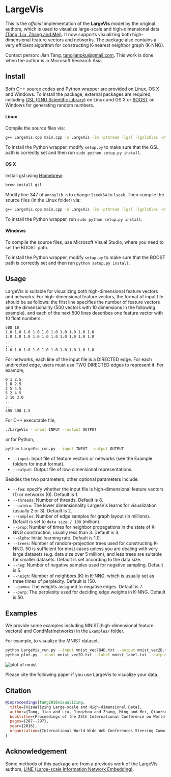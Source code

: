 # LargeVis

This is the *official* implementation of the **LargeVis** model by the original authors, which is used to visualize large-scale and high-dimensional data [(Tang, Liu, Zhang and Mei)](https://arxiv.org/abs/1602.00370). It now supports visualizing both high-dimensional feature vectors and networks. The package also contains a very efficient algorithm for constructing K-nearest neighbor graph (K-NNG).

Contact person: Jian Tang, tangjianpku@gmail.com. This work is done when the author is in Microsoft Research Asia.

## Install

Both C++ source codes and Python wrapper are provided on Linux, OS X and Windows. To install the package, external packages are required, including [GSL (GNU Scientific Library)](http://www.gnu.org/software/gsl/) on Linux and OS X or [BOOST](http://www.boost.org/) on Windows for generating random numbers.

#### Linux

Compile the source files via:
```bash
g++ LargeVis.cpp main.cpp -o LargeVis -lm -pthread -lgsl -lgslcblas -Ofast -march=native -ffast-math
```

To install the Python wrapper, modify ```setup.py``` to make sure that the GSL path is correctly set and then run ```sudo python setup.py install```.

#### OS X

Install gsl using [Homebrew](http://brew.sh/):
```bash
brew install gsl
```

Modify line 347 of ```annoylib.h``` to change ```lseek64``` to ```lseek```. Then compile the source files (in the Linux folder) via:
```bash
g++ LargeVis.cpp main.cpp -o LargeVis -lm -pthread -lgsl -lgslcblas -Ofast -march=native -ffast-math -L/usr/local/lib -I/usr/local/include
```

To install the Python wrapper, run ```sudo python setup.py install```.

#### Windows

To compile the source files, use Microsoft Visual Studio, where you need to set the BOOST path.

To install the Python wrapper, modify ```setup.py``` to make sure that the BOOST path is correctly set and then run ```python setup.py install```.

## Usage

LargeVis is suitable for visualizing both high-dimensional feature vectors and networks. For high-dimensional feature vectors, the format of input file should be as follows: the first line specifies the number of feature vectors and the dimensionality (500 vectors with 10 dimensions in the following example), and each of the next 500 lines describes one feature vector with 10 float numbers.
```
500 10
1.0 1.0 1.0 1.0 1.0 1.0 1.0 1.0 1.0 1.0
1.0 1.0 1.0 1.0 1.0 1.0 1.0 1.0 1.0 1.0
...
...
1.0 1.0 1.0 1.0 1.0 1.0 1.0 1.0 1.0 1.0
```

For networks, each line of the input file is a DIRECTED edge. For each undirected edge, users must use TWO DIRECTED edges to represent it. For example,
```
0 1 2.5
1 0 2.5
2 5 4.5
5 2 4.5
3 10 3.0
...
...
495 498 1.5
```
For C++ executable file,
```bash
./LargeVis --input INPUT --output OUTPUT
```
or for Python,
```bash
python LargeVis_run.py --input INPUT --output OUTPUT
```

* `--input`: Input file of feature vectors or networks (see the Example folders for input format).
* `--output`: Output file of low-dimensional representations.

Besides the two parameters, other optional parameters include:
* `--fea`: specify whether the input file is high-dimensional feature vectors (1) or networks (0). Default is 1. 
* `--threads`: Number of threads. Default is 8.
* `--outdim`: The lower dimensionality LargesVis learns for visualization (usually 2 or 3). Default is 2.
* `--samples`: Number of edge samples for graph layout (in millions). Default is set to ```data size / 100``` (million). 
* `--prop`: Number of times for neighbor propagations in the state of K-NNG construction, usually less than 3. Default is 3.
* `--alpha`: Initial learning rate. Default is 1.0.
* `--trees`: Number of random-projection trees used for constructing K-NNG. 50 is sufficient for most cases unless you are dealing with very large datasets (e.g. data size over 5 million), and less trees are suitable for smaller datasets. Default is set according to the data size.
* `--neg`: Number of negative samples used for negative sampling. Default is 5.
* `--neigh`: Number of neighbors (K) in K-NNG, which is usually set as three times of perplexity. Default is 150.
* `--gamma`: The weights assigned to negative edges. Default is 7.
* `--perp`: The perplexity used for deciding edge weights in K-NNG. Default is 50.

## Examples

We provide some examples including MNIST(high-dimensional feature vectors) and CondMat(networks) in the ```Examples/``` folder.

For example, to visualize the MNIST dataset,
```bash
python LargeVis_run.py --input mnist_vec784D.txt --output mnist_vec2D.txt --threads 16
python plot.py --input mnist_vec2D.txt --label mnist_label.txt --output mnist_vec2D_plot
```

![plot of mnist](Examples/MNIST/mnist_plot.png)

Please cite the following paper if you use LargeVis to visualize your data.

## Citation

```bibtex
@inproceedings{tang2016visualizing,
  title={Visualizing Large-scale and High-dimensional Data},
  author={Tang, Jian and Liu, Jingzhou and Zhang, Ming and Mei, Qiaozhu},
  booktitle={Proceedings of the 25th International Conference on World Wide Web},
  pages={287--297},
  year={2016},
  organization={International World Wide Web Conferences Steering Committee}
}
```

## Acknowledgement

Some methods of this package are from a previous work of the LargeVis authors, [LINE (Large-scale Information Network Embedding)](https://github.com/tangjianpku/LINE).
